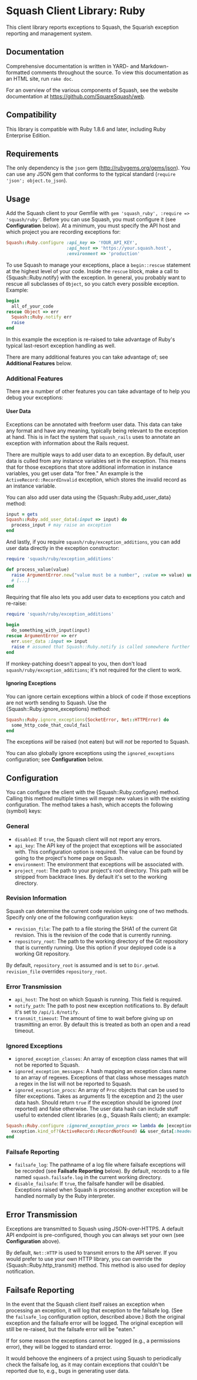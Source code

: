 Squash Client Library: Ruby
===========================

This client library reports exceptions to Squash, the Squarish exception
reporting and management system.

Documentation
-------------

Comprehensive documentation is written in YARD- and Markdown-formatted comments
throughout the source. To view this documentation as an HTML site, run
`rake doc`.

For an overview of the various components of Squash, see the website
documentation at https://github.com/SquareSquash/web.

Compatibility
-------------

This library is compatible with Ruby 1.8.6 and later, including Ruby Enterprise
Edition.

Requirements
------------

The only dependency is the `json` gem (http://rubygems.org/gems/json). You can use
any JSON gem that conforms to the typical standard (`require 'json';
object.to_json`).

Usage
-----

Add the Squash client to your Gemfile with
`gem 'squash_ruby', :require => 'squash/ruby'`. Before you can use Squash, you
must configure it (see **Configuration** below). At a minimum, you must specify
the API host and which project you are recording exceptions for:

```` ruby
Squash::Ruby.configure :api_key => 'YOUR_API_KEY',
                       :api_host => 'https://your.squash.host',
                       :environment => 'production'
````

To use Squash to manage your exceptions, place a `begin::rescue` statement at
the highest level of your code. Inside the `rescue` block, make a call to
{Squash::Ruby.notify} with the exception. In general, you probably want to
rescue all subclasses of `Object`, so you catch every possible exception.
Example:

```` ruby
begin
  all_of_your_code
rescue Object => err
  Squash::Ruby.notify err
  raise
end
````

In this example the exception is re-raised to take advantage of Ruby's typical
last-resort exception handling as well.

There are many additional features you can take advantage of; see **Additional
Features** below.

### Additional Features

There are a number of other features you can take advantage of to help you debug
your exceptions:

#### User Data

Exceptions can be annotated with freeform user data. This data can take any
format and have any meaning, typically being relevant to the exception at hand.
This is in fact the system that `squash_rails` uses to annotate an exception
with information about the Rails request.

There are multiple ways to add user data to an exception. By default, user data
is culled from any instance variables set in the exception. This means that for
those exceptions that store additional information in instance variables, you
get user data "for free." An example is the `ActiveRecord::RecordInvalid`
exception, which stores the invalid record as an instance variable.

You can also add user data using the {Squash::Ruby.add_user_data} method:

```` ruby
input = gets
Squash::Ruby.add_user_data(:input => input) do
  process_input # may raise an exception
end
````

And lastly, if you require `squash/ruby/exception_additions`, you can add user
data directly in the exception constructor:

```` ruby
require 'squash/ruby/exception_additions'

def process_value(value)
  raise ArgumentError.new("value must be a number", :value => value) unless value.kind_of?(Fixnum)
  # [...]
end
````

Requiring that file also lets you add user data to exceptions you catch and
re-raise:

```` ruby
require 'squash/ruby/exception_additions'

begin
  do_something_with_input(input)
rescue ArgumentError => err
  err.user_data :input => input
  raise # assumed that Squash::Ruby.notify is called somewhere further up in the stack
end
````

If monkey-patching doesn't appeal to you, then don't load
`squash/ruby/exception_additions`; it's not required for the client to work.

#### Ignoring Exceptions

You can ignore certain exceptions within a block of code if those exceptions are
not worth sending to Squash. Use the {Squash::Ruby.ignore_exceptions} method:

```` ruby
Squash::Ruby.ignore_exceptions(SocketError, Net::HTTPError) do
  some_http_code_that_could_fail
end
````

The exceptions _will_ be raised (not eaten) but will _not_ be reported to
Squash.

You can also globally ignore exceptions using the `ignored_exceptions`
configuration; see **Configuration** below.

Configuration
-------------

You can configure the client with the {Squash::Ruby.configure} method. Calling
this method multiple times will merge new values in with the existing
configuration. The method takes a hash, which accepts the following (symbol)
keys:

### General

* `disabled`: If `true`, the Squash client will not report any errors.
* `api_key`: The API key of the project that exceptions will be associated with.
  This configuration option is required. The value can be found by going to the
  project's home page on Squash.
* `environment`: The environment that exceptions will be associated with.
* `project_root`: The path to your project's root directory. This path will be
  stripped from backtrace lines. By default it's set to the working directory.

### Revision Information

Squash can determine the current code revision using one of two methods. Specify
only one of the following configuration keys:

* `revision_file`: The path to a file storing the SHA1 of the current Git
  revision. This is the revision of the code that is currently running.
* `repository_root`: The path to the working directory of the Git repository
  that is currently running. Use this option if your deployed code is a working
  Git repository.

By default, `repository_root` is assumed and is set to `Dir.getwd`.
`revision_file` overrides `repository_root`.

### Error Transmission

* `api_host`: The host on which Squash is running. This field is required.
* `notify_path`: The path to post new exception notifications to. By default
  it's set to `/api/1.0/notify`.
* `transmit_timeout`: The amount of time to wait before giving up on trasmitting
  an error. By default this is treated as both an open and a read timeout.

### Ignored Exceptions

* `ignored_exception_classes`: An array of exception class names that will not
  be reported to Squash.
* `ignored_exception_messages`: A hash mapping an exception class name to an
  array of regexes. Exceptions of that class whose messages match a regex in the
  list will not be reported to Squash.
* `ignored_exception_procs`: An array of `Proc` objects that can be used to
  filter exceptions. Takes as arguments 1) the exception and 2) the user data
  hash. Should return `true` if the exception should be ignored (_not_ reported)
  and false otherwise. The user data hash can include stuff useful to extended
  client libraries (e.g., Squash Rails client); an example:

```` ruby
Squash::Ruby.configure :ignored_exception_procs => lambda do |exception, user_data|
  exception.kind_of?(ActiveRecord::RecordNotFound) && user_data[:headers]['X-Testing'].blank?
end
````

### Failsafe Reporting

* `failsafe_log`: The pathname of a log file where failsafe exceptions will be
  recorded (see **Failsafe Reporting** below). By default, records to a file
  named `squash.failsafe.log` in the current working directory.
* `disable_failsafe`: If `true`, the failsafe handler will be disabled.
  Exceptions raised when Squash is processing another exception will be handled
  normally by the Ruby interpreter.

Error Transmission
------------------

Exceptions are transmitted to Squash using JSON-over-HTTPS. A default API
endpoint is pre-configured, though you can always set your own (see
**Configuration** above).

By default, `Net::HTTP` is used to transmit errors to the API server. If you
would prefer to use your own HTTP library, you can override the
{Squash::Ruby.http_transmit} method. This method is also used for deploy
notification.

Failsafe Reporting
------------------

In the event that the Squash client itself raises an exception when processing
an exception, it will log that exception to the failsafe log. (See the
`failsafe_log` configuration option, described above.) Both the original
exception and the failsafe error will be logged. The original exception will
still be re-raised, but the failsafe error will be "eaten."

If for some reason the exceptions cannot be logged (e.g., a permissions error),
they will be logged to standard error.

It would behoove the engineers of a project using Squash to periodically check
the failsafe log, as it may contain exceptions that couldn't be reported due
to, e.g., bugs in generating user data.
